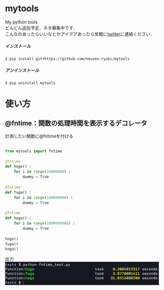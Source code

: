 mytools
==========
My python tools  
どんどん追加予定．ネタ募集中です．  
こんなのあったらいいなとかアイデアあったら気軽に[twitter](https://twitter.com/neuzen_ryuki)に連絡ください．  

##### インストール  
```
$ pip install git+https://github.com/neuzen-ryuki/mytools
```

##### アンインストール  
```
$ pip uninstall mytools
```

使い方
==========

## @fntime：関数の処理時間を表示するデコレータ
計測したい関数に@fntimeを付ける
``` tests/fntime_test.py

from mytools import fntime

@fntime
def hoge() :
    for i in range(10000000) :
        dummy = True

@fntime
def fuga() :
    for i in range(100000000) :
        dummy = True

@fntime
def hoga() :
    for i in range(1000000000) :
        dummy = True

hoge()
fuga()
hoga()

```
出力
![出力](https://raw.githubusercontent.com/RyukiFujita/mytools/images/fntime_result.png)
